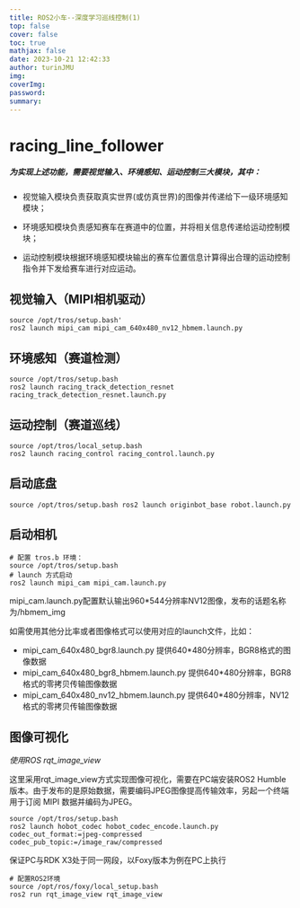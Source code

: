 ```yaml
---
title: ROS2小车--深度学习巡线控制(1)
top: false
cover: false
toc: true
mathjax: false
date: 2023-10-21 12:42:33
author: turinJMU
img:
coverImg:
password:
summary:
---
```

# racing_line_follower
##### 为实现上述功能，需要视觉输入、环境感知、运动控制三大模块，其中：
- 视觉输入模块负责获取真实世界(或仿真世界)的图像并传递给下一级环境感知模块；

- 环境感知模块负责感知赛车在赛道中的位置，并将相关信息传递给运动控制模块；

- 运动控制模块根据环境感知模块输出的赛车位置信息计算得出合理的运动控制指令并下发给赛车进行对应运动。

## 视觉输入（MIPI相机驱动）
    source /opt/tros/setup.bash'
    ros2 launch mipi_cam mipi_cam_640x480_nv12_hbmem.launch.py

## 环境感知（赛道检测）
    source /opt/tros/setup.bash
    ros2 launch racing_track_detection_resnet  racing_track_detection_resnet.launch.py

## 运动控制（赛道巡线）
    source /opt/tros/local_setup.bash
    ros2 launch racing_control racing_control.launch.py

## 启动底盘
``source /opt/tros/setup.bash
ros2 launch originbot_base robot.launch.py``


## 启动相机
    # 配置 tros.b 环境：
    source /opt/tros/setup.bash
    # launch 方式启动
    ros2 launch mipi_cam mipi_cam.launch.py

mipi_cam.launch.py配置默认输出960*544分辨率NV12图像，发布的话题名称为/hbmem_img

如需使用其他分比率或者图像格式可以使用对应的launch文件，比如：

- mipi_cam_640x480_bgr8.launch.py 提供640*480分辨率，BGR8格式的图像数据
- mipi_cam_640x480_bgr8_hbmem.launch.py 提供640*480分辨率，BGR8格式的零拷贝传输图像数据
- mipi_cam_640x480_nv12_hbmem.launch.py 提供640*480分辨率，NV12格式的零拷贝传输图像数据

## 图像可视化
*使用ROS rqt_image_view*

这里采用rqt_image_view方式实现图像可视化，需要在PC端安装ROS2 Humble版本。由于发布的是原始数据，需要编码JPEG图像提高传输效率，另起一个终端用于订阅 MIPI 数据并编码为JPEG。

    source /opt/tros/setup.bash
    ros2 launch hobot_codec hobot_codec_encode.launch.py codec_out_format:=jpeg-compressed codec_pub_topic:=/image_raw/compressed
保证PC与RDK X3处于同一网段，以Foxy版本为例在PC上执行

    # 配置ROS2环境
    source /opt/ros/foxy/local_setup.bash
    ros2 run rqt_image_view rqt_image_view